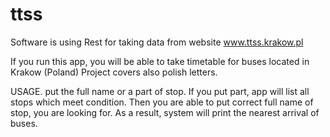 # ttss
Software is using Rest for taking data from website www.ttss.krakow.pl

If you run this app, you will be able to take timetable for buses located in Krakow (Poland)
Project covers also polish letters.

USAGE.
put the full name or a part of stop. If you put part, app will list all stops which meet condition.
Then you are able to put correct full name of stop, you are looking for.
As a result, system will print the nearest arrival of buses. 
